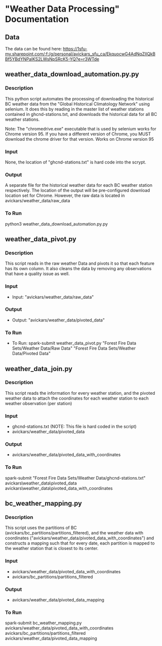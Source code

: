 # "Weather Data Processing" Documentation

## Data

The data can be found here: https://1sfu-my.sharepoint.com/:f:/g/personal/avickars_sfu_ca/EkquocwG4AdNqZIIQkBBf5YBdYNPalKS2LWsNpSRcK5-YQ?e=r3WTde

## weather_data_download_automation.py.py

### Description
This python script automates the processing of downloading the historical BC weather data from the "Global Historical Climatology Network" using selenium.  It does this by reading in the master list of weather stations contained in
ghcnd-stations.txt, and downloads the historical data for all BC weather stations.  

Note: The "chromedrive.exe" executable that is used by selenium works for Chrome version 95.  If you have a different version of Chrome, you MUST download the chrome driver for that version.
Works on Chrome version 95

### Input
None, the location of "ghcnd-stations.txt" is hard code into the scrypt.

### Output
A separate file for the historical weather data for each BC weather station respectively.  The location of the output will be pre-configured download location set for Chrome.  However, the raw data is located in 
avickars/weather_data/raw_data

### To Run
python3 weather_data_download_automation.py.py

## weather_data_pivot.py

### Description
This script reads in the raw weather Data and pivots it so that each feature has its own column.  It also cleans the data by removing any observations that have a quality issue as well.

### Input
- Input: "avickars/weather_data/raw_data"

### Output
- Output: "avickars/weather_data/pivoted_data"

### To Run
- To Run: spark-submit weather_data_pivot.py "Forest Fire Data Sets/Weather Data/Raw Data" "Forest Fire Data Sets/Weather Data/Pivoted Data"

## weather_data_join.py

### Description
This script reads the information for every weather station, and the pivoted weather data to attach the coordinates for each weather station to each weather observation (per station)

### Input
- ghcnd-stations.txt (NOTE: This file is hard coded in the script)
- avickars/weather_data/pivoted_data

### Output
- avickars/weather_data/pivoted_data_with_coordinates

### To Run
spark-submit "Forest Fire Data Sets/Weather Data/ghcnd-stations.txt" avickars\weather_data\pivoted_data avickars\weather_data\pivoted_data_with_coordinates

## bc_weather_mapping.py

### Description
This script uses the partitions of BC (avickars/bc_partitions/partitions_filtered), and the weather data with coordinates ("avickars/weather_data/pivoted_data_with_coordinates") and constructs a mapping such that 
for every date, each partition is mapped to the weather station that is closest to its center.

### Input
- avickars/weather_data/pivoted_data_with_coordinates
- avickars/bc_partitions/partitions_filtered

### Output
- avickars/weather_data/pivoted_data_mapping

### To Run
spark-submit bc_weather_mapping.py avickars/weather_data/pivoted_data_with_coordinates avickars/bc_partitions/partitions_filtered avickars/weather_data/pivoted_data_mapping